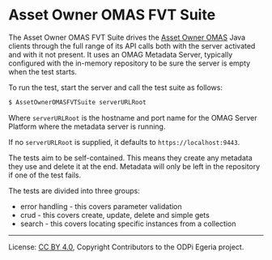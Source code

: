<!-- SPDX-License-Identifier: CC-BY-4.0 -->
<!-- Copyright Contributors to the ODPi Egeria project. -->

# Asset Owner OMAS FVT Suite

The Asset Owner OMAS FVT Suite drives the 
[Asset Owner OMAS](../../../../open-metadata-implementation/access-services/asset-owner/asset-owner-client)
Java clients through the
full range of its API calls both with the server activated and with it not present.
It uses an OMAG Metadata Server, typically configured with the in-memory repository
to be sure the server is empty when the test starts.

To run the test, start the server and call the test suite as follows:

```bash
$ AssetOwnerOMASFVTSuite serverURLRoot
```

Where `serverURLRoot` is the hostname and port name for the OMAG Server Platform where the
metadata server is running.

If no `serverURLRoot` is supplied, it defaults to `https://localhost:9443`.

The tests aim to be self-contained.  This means they create any metadata
they use and delete it at the end.  Metadata will only be left in the repository
if one of the test fails.

The tests are divided into three groups:
* error handling - this covers parameter validation
* crud - this covers create, update, delete and simple gets
* search - this covers locating specific instances from a collection




----
License: [CC BY 4.0](https://creativecommons.org/licenses/by/4.0/),
Copyright Contributors to the ODPi Egeria project.